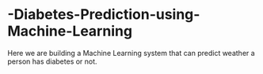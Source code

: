 # -Diabetes-Prediction-using-Machine-Learning
Here we are building a Machine Learning system that can predict weather a person has diabetes or not.
